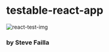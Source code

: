 # testable-react-app

![react-test-img]('https://encrypted-tbn0.gstatic.com/images?q=tbn%3AANd9GcTXQRotvK1kFNsVSrFUEKDdXbvDNN3E2EiW0JMHbZQgE3wQGrsF&usqp=CAU')

### by Steve Failla

